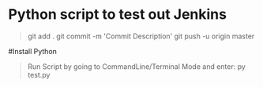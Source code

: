 # Python script to test out Jenkins
>git add .
>git commit -m 'Commit Description'
>git push -u origin master

#Install Python
>Run Script by going to CommandLine/Terminal Mode and enter: py test.py
